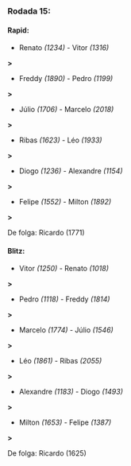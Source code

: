 ### Rodada 15:

#### Rapid:

* Renato *(1234)*     -     Vitor *(1316)*

 **>** 
* Freddy *(1890)*     -     Pedro *(1199)*

 **>** 
* Júlio *(1706)*     -     Marcelo *(2018)*

 **>** 
* Ribas *(1623)*     -     Léo *(1933)*

 **>** 
* Diogo *(1236)*     -     Alexandre *(1154)*

 **>** 
* Felipe *(1552)*     -     Milton *(1892)*

 **>** 

De folga: Ricardo (1771)

#### Blitz:

* Vitor *(1250)*     -     Renato *(1018)*

 **>** 
* Pedro *(1118)*     -     Freddy *(1814)*

 **>** 
* Marcelo *(1774)*     -     Júlio *(1546)*

 **>** 
* Léo *(1861)*     -     Ribas *(2055)*

 **>** 
* Alexandre *(1183)*     -     Diogo *(1493)*

 **>** 
* Milton *(1653)*     -     Felipe *(1387)*

 **>** 

De folga: Ricardo (1625)

